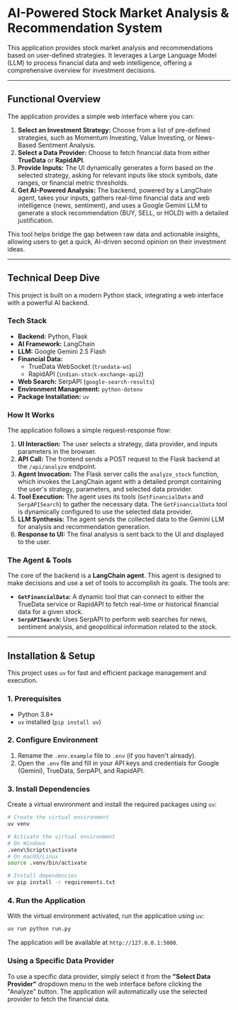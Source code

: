 # AI-Powered Stock Market Analysis & Recommendation System

This application provides stock market analysis and recommendations based on user-defined strategies. It leverages a Large Language Model (LLM) to process financial data and web intelligence, offering a comprehensive overview for investment decisions.

---

## Functional Overview

The application provides a simple web interface where you can:

1.  **Select an Investment Strategy:** Choose from a list of pre-defined strategies, such as Momentum Investing, Value Investing, or News-Based Sentiment Analysis.
2.  **Select a Data Provider:** Choose to fetch financial data from either **TrueData** or **RapidAPI**.
3.  **Provide Inputs:** The UI dynamically generates a form based on the selected strategy, asking for relevant inputs like stock symbols, date ranges, or financial metric thresholds.
4.  **Get AI-Powered Analysis:** The backend, powered by a LangChain agent, takes your inputs, gathers real-time financial data and web intelligence (news, sentiment), and uses a Google Gemini LLM to generate a stock recommendation (BUY, SELL, or HOLD) with a detailed justification.

This tool helps bridge the gap between raw data and actionable insights, allowing users to get a quick, AI-driven second opinion on their investment ideas.

---

## Technical Deep Dive

This project is built on a modern Python stack, integrating a web interface with a powerful AI backend.

### Tech Stack

*   **Backend:** Python, Flask
*   **AI Framework:** LangChain
*   **LLM:** Google Gemini 2.5 Flash
*   **Financial Data:** 
    *   TrueData WebSocket (`truedata-ws`)
    *   RapidAPI (`indian-stock-exchange-api2`)
*   **Web Search:** SerpAPI (`google-search-results`)
*   **Environment Management:** `python-dotenv`
*   **Package Installation:** `uv`

### How It Works

The application follows a simple request-response flow:

1.  **UI Interaction:** The user selects a strategy, data provider, and inputs parameters in the browser.
2.  **API Call:** The frontend sends a POST request to the Flask backend at the `/api/analyze` endpoint.
3.  **Agent Invocation:** The Flask server calls the `analyze_stock` function, which invokes the LangChain agent with a detailed prompt containing the user's strategy, parameters, and selected data provider.
4.  **Tool Execution:** The agent uses its tools (`GetFinancialData` and `SerpAPISearch`) to gather the necessary data. The `GetFinancialData` tool is dynamically configured to use the selected data provider.
5.  **LLM Synthesis:** The agent sends the collected data to the Gemini LLM for analysis and recommendation generation.
6.  **Response to UI:** The final analysis is sent back to the UI and displayed to the user.

### The Agent & Tools

The core of the backend is a **LangChain agent**. This agent is designed to make decisions and use a set of tools to accomplish its goals. The tools are:

*   **`GetFinancialData`:** A dynamic tool that can connect to either the TrueData service or RapidAPI to fetch real-time or historical financial data for a given stock.
*   **`SerpAPISearch`:** Uses SerpAPI to perform web searches for news, sentiment analysis, and geopolitical information related to the stock.

---

## Installation & Setup

This project uses `uv` for fast and efficient package management and execution.

### 1. Prerequisites

*   Python 3.8+
*   `uv` installed (`pip install uv`)

### 2. Configure Environment

1.  Rename the `.env.example` file to `.env` (if you haven't already).
2.  Open the `.env` file and fill in your API keys and credentials for Google (Gemini), TrueData, SerpAPI, and RapidAPI.

### 3. Install Dependencies

Create a virtual environment and install the required packages using `uv`:

```bash
# Create the virtual environment
uv venv

# Activate the virtual environment
# On Windows
.venv\Scripts\activate
# On macOS/Linux
source .venv/bin/activate

# Install dependencies
uv pip install -r requirements.txt
```

### 4. Run the Application

With the virtual environment activated, run the application using `uv`:

```bash
uv run python run.py
```

The application will be available at `http://127.0.0.1:5000`.

### Using a Specific Data Provider

To use a specific data provider, simply select it from the **"Select Data Provider"** dropdown menu in the web interface before clicking the "Analyze" button. The application will automatically use the selected provider to fetch the financial data.